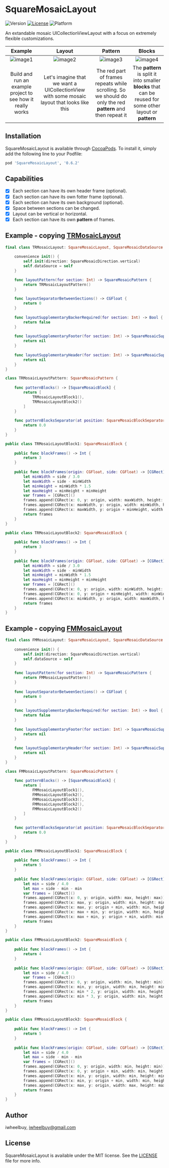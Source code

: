 # SquareMosaicLayout

![Version](https://img.shields.io/cocoapods/v/SquareMosaicLayout.svg?style=flat)
[![License](https://img.shields.io/cocoapods/l/SquareMosaicLayout.svg?style=flat)](https://raw.githubusercontent.com/iwheelbuy/SquareMosaicLayout/master/LICENSE)
![Platform](https://img.shields.io/cocoapods/p/SquareMosaicLayout.svg?style=flat)


An extandable mosaic UICollectionViewLayout with a focus on extremely flexible customizations.

| Example | Layout | Pattern | Blocks |
|:-:|:-:|:-:|:-:|
| ![image1](https://github.com/iwheelbuy/SquareMosaicLayout/blob/master/Example/SquareMosaicLayout/ezgif.com-optimize.gif) | ![image2](https://github.com/iwheelbuy/SquareMosaicLayout/blob/master/Example/SquareMosaicLayout/rsz_1.png) | ![image3](https://github.com/iwheelbuy/SquareMosaicLayout/blob/master/Example/SquareMosaicLayout/rsz_12.png) | ![image4](https://github.com/iwheelbuy/SquareMosaicLayout/blob/master/Example/SquareMosaicLayout/rsz_3.png) |
| Build and run an example project to see how it really works | Let's imagine that we want a UICollectionView with some mosaic layout that looks like this | The red part of frames repeats while scrolling. So we should do only the red __pattern__ and then repeat it | The __pattern__ is split it into smaller __blocks__ that can be reused for some other layout or __pattern__ |

## Installation

SquareMosaicLayout is available through [CocoaPods](http://cocoapods.org). To install
it, simply add the following line to your Podfile:

```ruby
pod 'SquareMosaicLayout', '0.6.2'
```

## Capabilities

- [x] Each section can have its own header frame (optional).
- [x] Each section can have its own fotter frame (optional).
- [x] Each section can have its own background (optional).
- [x] Space between sections can be changed.
- [x] Layout can be vertical or horizontal.
- [x] Each section can have its own __pattern__ of frames.

## Example - copying [TRMosaicLayout](https://github.com/vinnyoodles/TRMosaicLayout)

```swift
final class TRMosaicLayout: SquareMosaicLayout, SquareMosaicDataSource {
    
    convenience init() {
        self.init(direction: SquareMosaicDirection.vertical)
        self.dataSource = self
    }

    func layoutPattern(for section: Int) -> SquareMosaicPattern {
        return TRMosaicLayoutPattern()
    }
    
    func layoutSeparatorBetweenSections() -> CGFloat {
        return 0
    }
    
    func layoutSupplementaryBackerRequired(for section: Int) -> Bool {
        return false
    }
    
    func layoutSupplementaryFooter(for section: Int) -> SquareMosaicSupplementary? {
        return nil
    }
    
    func layoutSupplementaryHeader(for section: Int) -> SquareMosaicSupplementary? {
        return nil
    }
}

class TRMosaicLayoutPattern: SquareMosaicPattern {
    
    func patternBlocks() -> [SquareMosaicBlock] {
        return [
            TRMosaicLayoutBlock1(),
            TRMosaicLayoutBlock2()
        ]
    }
    
    func patternBlocksSeparator(at position: SquareMosaicBlockSeparatorPosition) -> CGFloat {
        return 0.0
    }
}

public class TRMosaicLayoutBlock1: SquareMosaicBlock {
    
    public func blockFrames() -> Int {
        return 3
    }
    
    public func blockFrames(origin: CGFloat, side: CGFloat) -> [CGRect] {
        let minWidth = side / 3.0
        let maxWidth = side - minWidth
        let minHeight = minWidth * 1.5
        let maxHeight = minHeight + minHeight
        var frames = [CGRect]()
        frames.append(CGRect(x: 0, y: origin, width: maxWidth, height: maxHeight))
        frames.append(CGRect(x: maxWidth, y: origin, width: minWidth, height: minHeight))
        frames.append(CGRect(x: maxWidth, y: origin + minHeight, width: minWidth, height: minHeight))
        return frames
    }
}

public class TRMosaicLayoutBlock2: SquareMosaicBlock {
    
    public func blockFrames() -> Int {
        return 3
    }
    
    public func blockFrames(origin: CGFloat, side: CGFloat) -> [CGRect] {
        let minWidth = side / 3.0
        let maxWidth = side - minWidth
        let minHeight = minWidth * 1.5
        let maxHeight = minHeight + minHeight
        var frames = [CGRect]()
        frames.append(CGRect(x: 0, y: origin, width: minWidth, height: minHeight))
        frames.append(CGRect(x: 0, y: origin + minHeight, width: minWidth, height: minHeight))
        frames.append(CGRect(x: minWidth, y: origin, width: maxWidth, height: maxHeight))
        return frames
    }
}
```

## Example - copying [FMMosaicLayout](https://github.com/fmitech/FMMosaicLayout)

```swift
final class FMMosaicLayout: SquareMosaicLayout, SquareMosaicDataSource {
    
    convenience init() {
        self.init(direction: SquareMosaicDirection.vertical)
        self.dataSource = self
    }
    
    func layoutPattern(for section: Int) -> SquareMosaicPattern {
        return FMMosaicLayoutPattern()
    }
    
    func layoutSeparatorBetweenSections() -> CGFloat {
        return 0
    }
    
    func layoutSupplementaryBackerRequired(for section: Int) -> Bool {
        return false
    }
    
    func layoutSupplementaryFooter(for section: Int) -> SquareMosaicSupplementary? {
        return nil
    }
    
    func layoutSupplementaryHeader(for section: Int) -> SquareMosaicSupplementary? {
        return nil
    }
}

class FMMosaicLayoutPattern: SquareMosaicPattern {
    
    func patternBlocks() -> [SquareMosaicBlock] {
        return [
            FMMosaicLayoutBlock1(),
            FMMosaicLayoutBlock2(),
            FMMosaicLayoutBlock3(),
            FMMosaicLayoutBlock2(),
            FMMosaicLayoutBlock2()
        ]
    }
    
    func patternBlocksSeparator(at position: SquareMosaicBlockSeparatorPosition) -> CGFloat {
        return 0.0
    }
}

public class FMMosaicLayoutBlock1: SquareMosaicBlock {
    
    public func blockFrames() -> Int {
        return 5
    }
    
    public func blockFrames(origin: CGFloat, side: CGFloat) -> [CGRect] {
        let min = side / 4.0
        let max = side - min - min
        var frames = [CGRect]()
        frames.append(CGRect(x: 0, y: origin, width: max, height: max))
        frames.append(CGRect(x: max, y: origin, width: min, height: min))
        frames.append(CGRect(x: max, y: origin + min, width: min, height: min))
        frames.append(CGRect(x: max + min, y: origin, width: min, height: min))
        frames.append(CGRect(x: max + min, y: origin + min, width: min, height: min))
        return frames
    }
}

public class FMMosaicLayoutBlock2: SquareMosaicBlock {
    
    public func blockFrames() -> Int {
        return 4
    }
    
    public func blockFrames(origin: CGFloat, side: CGFloat) -> [CGRect] {
        let min = side / 4.0
        var frames = [CGRect]()
        frames.append(CGRect(x: 0, y: origin, width: min, height: min))
        frames.append(CGRect(x: min, y: origin, width: min, height: min))
        frames.append(CGRect(x: min * 2, y: origin, width: min, height: min))
        frames.append(CGRect(x: min * 3, y: origin, width: min, height: min))
        return frames
    }
}

public class FMMosaicLayoutBlock3: SquareMosaicBlock {
    
    public func blockFrames() -> Int {
        return 5
    }
    
    public func blockFrames(origin: CGFloat, side: CGFloat) -> [CGRect] {
        let min = side / 4.0
        let max = side - min - min
        var frames = [CGRect]()
        frames.append(CGRect(x: 0, y: origin, width: min, height: min))
        frames.append(CGRect(x: 0, y: origin + min, width: min, height: min))
        frames.append(CGRect(x: min, y: origin, width: min, height: min))
        frames.append(CGRect(x: min, y: origin + min, width: min, height: min))
        frames.append(CGRect(x: max, y: origin, width: max, height: max))
        return frames
    }
}
```

## Author

iwheelbuy, iwheelbuy@gmail.com

## License

SquareMosaicLayout is available under the MIT license. See the [LICENSE](https://raw.githubusercontent.com/iwheelbuy/SquareMosaicLayout/master/LICENSE) file for more info.
